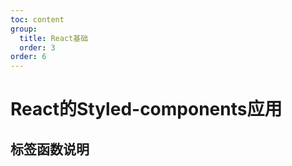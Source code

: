 ```yaml
---
toc: content
group: 
  title: React基础
  order: 3
order: 6
---
```

# React的Styled-components应用

## 标签函数说明
